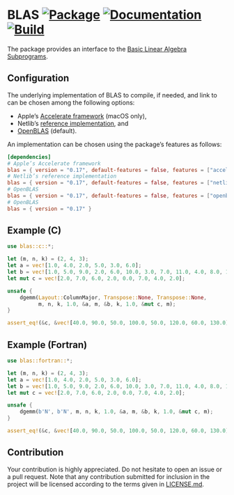 # BLAS [![Package][package-img]][package-url] [![Documentation][documentation-img]][documentation-url] [![Build][build-img]][build-url]

The package provides an interface to the [Basic Linear Algebra
Subprograms][blas].

## Configuration

The underlying implementation of BLAS to compile, if needed, and link to can be
chosen among the following options:

* Apple’s [Accelerate framework][accelerate] (macOS only),
* Netlib’s [reference implementation][netlib], and
* [OpenBLAS][openblas] (default).

An implementation can be chosen using the package’s features as follows:

```toml
[dependencies]
# Apple’s Accelerate framework
blas = { version = "0.17", default-features = false, features = ["accelerate"] }
# Netlib’s reference implementation
blas = { version = "0.17", default-features = false, features = ["netlib"] }
# OpenBLAS
blas = { version = "0.17", default-features = false, features = ["openblas"] }
# OpenBLAS
blas = { version = "0.17" }
```

## Example (C)

```rust
use blas::c::*;

let (m, n, k) = (2, 4, 3);
let a = vec![1.0, 4.0, 2.0, 5.0, 3.0, 6.0];
let b = vec![1.0, 5.0, 9.0, 2.0, 6.0, 10.0, 3.0, 7.0, 11.0, 4.0, 8.0, 12.0];
let mut c = vec![2.0, 7.0, 6.0, 2.0, 0.0, 7.0, 4.0, 2.0];

unsafe {
    dgemm(Layout::ColumnMajor, Transpose::None, Transpose::None,
          m, n, k, 1.0, &a, m, &b, k, 1.0, &mut c, m);
}

assert_eq!(&c, &vec![40.0, 90.0, 50.0, 100.0, 50.0, 120.0, 60.0, 130.0]);
```

## Example (Fortran)

```rust
use blas::fortran::*;

let (m, n, k) = (2, 4, 3);
let a = vec![1.0, 4.0, 2.0, 5.0, 3.0, 6.0];
let b = vec![1.0, 5.0, 9.0, 2.0, 6.0, 10.0, 3.0, 7.0, 11.0, 4.0, 8.0, 12.0];
let mut c = vec![2.0, 7.0, 6.0, 2.0, 0.0, 7.0, 4.0, 2.0];

unsafe {
    dgemm(b'N', b'N', m, n, k, 1.0, &a, m, &b, k, 1.0, &mut c, m);
}

assert_eq!(&c, &vec![40.0, 90.0, 50.0, 100.0, 50.0, 120.0, 60.0, 130.0]);
```

## Contribution

Your contribution is highly appreciated. Do not hesitate to open an issue or a
pull request. Note that any contribution submitted for inclusion in the project
will be licensed according to the terms given in [LICENSE.md](LICENSE.md).

[build-img]: https://travis-ci.org/stainless-steel/blas.svg?branch=master
[build-url]: https://travis-ci.org/stainless-steel/blas
[documentation-img]: https://docs.rs/blas/badge.svg
[documentation-url]: https://docs.rs/blas
[package-img]: https://img.shields.io/crates/v/blas.svg
[package-url]: https://crates.io/crates/blas

[accelerate]: https://developer.apple.com/reference/accelerate
[blas]: https://en.wikipedia.org/wiki/Basic_Linear_Algebra_Subprograms
[netlib]: http://www.netlib.org/blas
[openblas]: http://www.openblas.net
